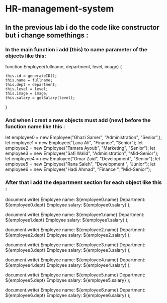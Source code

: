 # HR-management-system

## In the previous lab i do the code like constructor but i change somethings :

### In the main function i add (this) to name parameter of the objects like this:

 function Employee(fullname, department, level, image) {

    this.id = generateID();
    this.name = fullname;
    this.dept = department;
    this.level = level;
    this.image = image;
    this.salary = getSalary(level);
}

### And when i creat a new objects must add (new) before the function name like this :

let employee0 = new Employee("Ghazi Samer", "Administration", "Senior",);
let employee1 = new Employee("Lana Ali", "Finance", "Senior");
let employee2 = new Employee("Tamara Ayoub", "Marketing", "Senior");
let employee3 = new Employee("Safi Walid", "Administration", "Mid-Senior");
let employee4 = new Employee("Omar Zaid", "Development", "Senior");
let employee5 = new Employee("Rana Saleh", "Development	", "Junior");
let employee6 = new Employee("Hadi Ahmad", "Finance	", "Mid-Senior");

### After that i add the department section for each object like this :


document.write( Employee name: ${employee0.name}  Department: ${employee0.dept}   Employee salary: ${employee0.salary}   );

document.write( Employee name: ${employee1.name}  Department: ${employee1.dept}   Employee salary: ${employee1.salary}   );

document.write( Employee name: ${employee2.name}  Department: ${employee2.dept}   Employee salary: ${employee2.salary}   );

document.write( Employee name: ${employee3.name}  Department: ${employee3.dept}   Employee salary: ${employee3.salary}   );

document.write( Employee name: ${employee4.name}  Department: ${employee4.dept}   Employee salary: ${employee4.salary}   );

document.write( Employee name: ${employee5.name}  Department: ${employee5.dept}   Employee salary: ${employee5.salary}   );

document.write( Employee name: ${employee6.name}  Department: ${employee6.dept}   Employee salary: ${employee6.salary}   );
